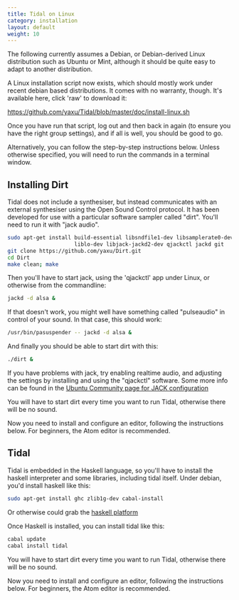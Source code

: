 ```yaml
---
title: Tidal on Linux
category: installation
layout: default
weight: 10
---
```


The following currently assumes a Debian, or Debian-derived Linux
distribution such as Ubuntu or Mint, although it should be quite easy
to adapt to another distribution.

A Linux installation script now exists, which should mostly work under
recent debian based distributions. It comes with no warranty,
though. It's available here, click 'raw' to download it:

  <https://github.com/yaxu/Tidal/blob/master/doc/install-linux.sh>

Once you have run that script, log out and then back in again (to ensure you have the right group settings), and if all is well, you should be good to go.

Alternatively, you can follow the step-by-step instructions
below. Unless otherwise specified, you will need to run the commands
in a terminal window.

## Installing Dirt

Tidal does not include a synthesiser, but instead communicates with an
external synthesiser using the Open Sound Control protocol. It has
been developed for use with a particular software sampler called
"dirt". You'll need to run it with "jack audio".

~~~~sh
sudo apt-get install build-essential libsndfile1-dev libsamplerate0-dev \
                     liblo-dev libjack-jackd2-dev qjackctl jackd git
git clone https://github.com/yaxu/Dirt.git
cd Dirt
make clean; make
~~~~

Then you'll have to start jack, using the 'qjackctl' app under Linux,
or otherwise from the commandline:

~~~~sh
jackd -d alsa &
~~~~

If that doesn't work, you might well have something called
"pulseaudio" in control of your sound. In that case, this should work:

~~~~sh
/usr/bin/pasuspender -- jackd -d alsa &
~~~~

And finally you should be able to start dirt with this:

~~~~sh
./dirt &
~~~~

If you have problems with jack, try enabling realtime audio, and
adjusting the settings by installing and using the "qjackctl"
software. Some more info can be found in the [Ubuntu Community page for JACK configuration](https://help.ubuntu.com/community/HowToJACKConfiguration)

You will have to start dirt every time you want to run Tidal,
otherwise there will be no sound.

Now you need to install and configure an editor, following the
instructions below. For beginners, the Atom editor is recommended.

## Tidal

Tidal is embedded in the Haskell language, so you'll have to install
the haskell interpreter and some libraries, including tidal
itself. Under debian, you'd install haskell like this:

~~~~sh
sudo apt-get install ghc zlib1g-dev cabal-install
~~~~

Or otherwise could grab the [haskell platform](http://www.haskell.org/platform/)

Once Haskell is installed, you can install tidal like this:

~~~~sh
cabal update
cabal install tidal
~~~~

You will have to start dirt every time you want to run Tidal,
otherwise there will be no sound. 

Now you need to install and configure an editor, following the
instructions below. For beginners, the Atom editor is recommended.
